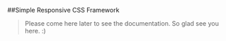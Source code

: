 ##Simple Responsive CSS Framework

>Please come here later to see the documentation. So glad see you here. :)